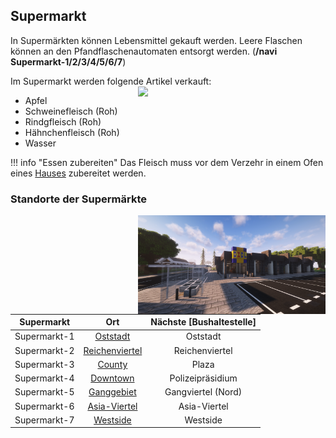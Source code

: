 ## Supermarkt

In Supermärkten können Lebensmittel gekauft werden. Leere Flaschen können an den Pfandflaschenautomaten entsorgt werden. (**/navi Supermarkt-1/2/3/4/5/6/7**)

Im Supermarkt werden folgende Artikel verkauft: <img align="right" width="300" eight="150" src="../../../assets/image/biz/supermarkt/Supermarkt-Kaufmenü.png"> 

+ Apfel
+ Schweinefleisch (Roh)
+ Rindgfleisch (Roh)
+ Hähnchenfleisch (Roh)
+ Wasser

!!! info "Essen zubereiten" 
        Das Fleisch muss vor dem Verzehr in einem Ofen eines [Hauses](../../pages/houses/allgemein.md) zubereitet werden.
  


### Standorte der Supermärkte 


<img align="right" width="300" eight="150" src="../../../assets/image/biz/supermarkt/Supermarkt-1.png" alt="Supermarkt-1" title="Supermarkt-1">

| Supermarkt | Ort | Nächste [Bushaltestelle] |
|:-:|:-:|:-:|
| Supermarkt-1 | [Oststadt](../../pages/gebiete/oststadt.md) | Oststadt |
| Supermarkt-2 | [Reichenviertel](../../pages/gebiete/reichenviertel,md) | Reichenviertel |
| Supermarkt-3 | [County](../../pages/gebiete/county.md) | Plaza |
| Supermarkt-4 | [Downtown](../../pages/gebiete/downtown.md) | Polizeipräsidium |
| Supermarkt-5 | [Ganggebiet](../../pages/gebiete/ganggebiet.md) | Gangviertel (Nord) |
| Supermarkt-6 | [Asia-Viertel](../../pages/gebiete/asiaviertel.md) | Asia-Viertel |
| Supermarkt-7 | [Westside](../../pages/gebiete/westside.md) | Westside |


